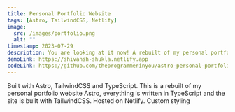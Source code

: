```yaml
---
title: Personal Portfolio Website
tags: [Astro, TailwindCSS, Netlify]
image:
  src: /images/portfolio.png
  alt: ""
timestamp: 2023-07-29
description: You are looking at it now! A rebuilt of my personal portfolio website using Astro, TailwindCSS and Netlify
demoLink: https://shivansh-shukla.netlify.app
codeLink: https://github.com/theprogrammerinyou/astro-personal-portfolio
---
```


Built with Astro, TailwindCSS and TypeScript. This is a rebuilt of my personal portfolio website Astro, everything is written in TypeScript and the site is built with TailwindCSS. Hosted on Netlify. Custom styling
